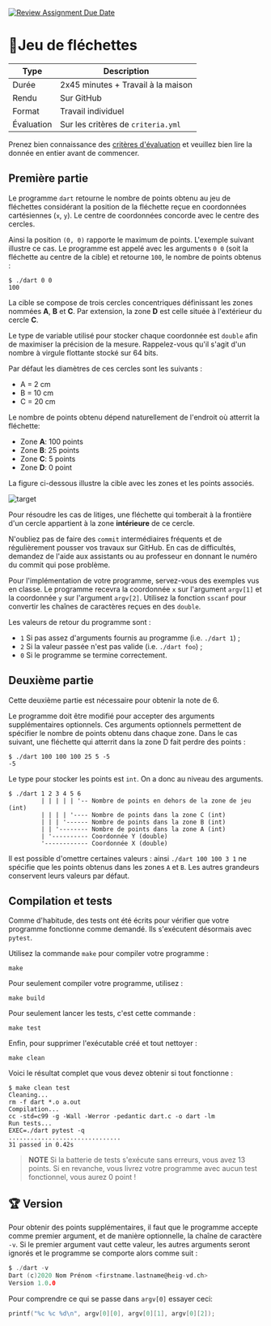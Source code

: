 [![Review Assignment Due Date](https://classroom.github.com/assets/deadline-readme-button-22041afd0340ce965d47ae6ef1cefeee28c7c493a6346c4f15d667ab976d596c.svg)](https://classroom.github.com/a/dt_Da3ef)
# 🎯Jeu de fléchettes

| Type       | Description                        |
| ---------- | ---------------------------------- |
| Durée      | 2x45 minutes + Travail à la maison |
| Rendu      | Sur GitHub                         |
| Format     | Travail individuel                 |
| Évaluation | Sur les critères de `criteria.yml` |

Prenez bien connaissance des [critères d'évaluation](criteria.yml) et veuillez bien lire la donnée en entier avant de commencer.

## Première partie

Le programme `dart` retourne le nombre de points obtenu au jeu de fléchettes considérant la position de la fléchette reçue en coordonnées cartésiennes (`x`,  `y`). Le centre de coordonnées concorde avec le centre des cercles.

Ainsi la position `(0, 0)` rapporte le maximum de points. L'exemple suivant illustre ce cas. Le programme est appelé avec les arguments `0 0` (soit la fléchette au centre de la cible) et retourne `100`, le nombre de points obtenus :

```shell
$ ./dart 0 0
100
```

La cible se compose de trois cercles concentriques définissant les zones nommées **A**, **B** et **C**. Par extension, la zone **D** est celle située à l'extérieur du cercle **C**.

Le type de variable utilisé pour stocker chaque coordonnée est `double` afin de maximiser la précision de la mesure. Rappelez-vous qu'il s'agit d'un nombre à virgule flottante stocké sur 64 bits.

Par défaut les diamètres de ces cercles sont les suivants :

- A = 2 cm
- B = 10 cm
- C = 20 cm

Le nombre de points obtenu dépend naturellement de l'endroit où atterrit la fléchette:

- Zone **A**: 100 points
- Zone **B**: 25 points
- Zone **C**: 5 points
- Zone **D**: 0 point

La figure ci-dessous illustre la cible avec les zones et les points associés.

![target](assets/target.png)

Pour résoudre les cas de litiges, une fléchette qui tomberait à la frontière d'un cercle appartient à la zone **intérieure** de ce cercle.

N'oubliez pas de faire des `commit` intermédiaires fréquents et de régulièrement pousser vos travaux sur GitHub. En cas de difficultés, demandez de l'aide aux assistants ou au professeur en donnant le numéro du commit qui pose problème.

Pour l'implémentation de votre programme, servez-vous des exemples vus en classe. Le programme recevra la coordonnée `x` sur l'argument `argv[1]` et la coordonnée `y` sur l'argument `argv[2]`. Utilisez la fonction `sscanf` pour convertir les chaînes de caractères reçues en des `double`.

Les valeurs de retour du programme sont :

- `1` Si pas assez d'arguments fournis au programme (i.e. `./dart 1`) ;
- `2` Si la valeur passée n'est pas valide (i.e. `./dart foo`) ;
- `0` Si le programme se termine correctement.

## Deuxième partie

Cette deuxième partie est nécessaire pour obtenir la note de 6.

Le programme doit être modifié pour accepter des arguments supplémentaires optionnels. Ces arguments optionnels permettent de spécifier le nombre de points obtenu dans chaque zone. Dans le cas suivant, une fléchette qui atterrit dans la zone D fait perdre des points :

```shell
$ ./dart 100 100 100 25 5 -5
-5
```

Le type pour stocker les points est `int`. On a donc au niveau des arguments.

```text
$ ./dart 1 2 3 4 5 6
         | | | | | '-- Nombre de points en dehors de la zone de jeu (int)
         | | | | '---- Nombre de points dans la zone C (int)
         | | | '------ Nombre de points dans la zone B (int)
         | | '-------- Nombre de points dans la zone A (int)
         | '---------- Coordonnée Y (double)
         '------------ Coordonnée X (double)
```

Il est possible d'omettre certaines valeurs : ainsi `./dart 100 100 3 1` ne spécifie que les points obtenus dans les zones `A` et `B`. Les autres grandeurs conservent leurs valeurs par défaut.

## Compilation et tests

Comme d'habitude, des tests ont été écrits pour vérifier que votre programme fonctionne comme demandé. Ils s'exécutent désormais avec `pytest`.

Utilisez la commande `make` pour compiler votre programme :

```shell
make
```

Pour seulement compiler votre programme, utilisez :

```shell
make build
```

Pour seulement lancer les tests, c'est cette commande :

```shell
make test
```

Enfin, pour supprimer l'exécutable créé et tout nettoyer :

```shell
make clean
```

Voici le résultat complet que vous devez obtenir si tout fonctionne :

```shell
$ make clean test
Cleaning...
rm -f dart *.o a.out
Compilation...
cc -std=c99 -g -Wall -Werror -pedantic dart.c -o dart -lm
Run tests...
EXEC=./dart pytest -q
...............................
31 passed in 0.42s
```

> **NOTE**
> Si la batterie de tests s'exécute sans erreurs, vous avez 13 points. Si en revanche, vous livrez votre programme avec aucun test fonctionnel, vous aurez 0 point !

## 🏆 Version

Pour obtenir des points supplémentaires, il faut que le programme accepte comme premier argument, et de manière optionnelle, la chaîne de caractère `-v`.  Si le premier argument vaut cette valeur, les autres arguments seront ignorés et le programme se comporte alors comme suit :

```c
$ ./dart -v
Dart (c)2020 Nom Prénom <firstname.lastname@heig-vd.ch>
Version 1.0.0
```

Pour comprendre ce qui se passe dans `argv[0]` essayer ceci:

```c
printf("%c %c %d\n", argv[0][0], argv[0][1], argv[0][2]);
```
